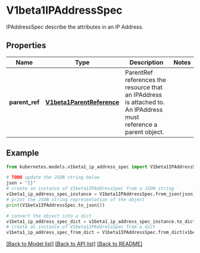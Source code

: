 # V1beta1IPAddressSpec

IPAddressSpec describe the attributes in an IP Address.

## Properties

Name | Type | Description | Notes
------------ | ------------- | ------------- | -------------
**parent_ref** | [**V1beta1ParentReference**](V1beta1ParentReference.md) | ParentRef references the resource that an IPAddress is attached to. An IPAddress must reference a parent object. | 

## Example

```python
from kubernetes.models.v1beta1_ip_address_spec import V1beta1IPAddressSpec

# TODO update the JSON string below
json = "{}"
# create an instance of V1beta1IPAddressSpec from a JSON string
v1beta1_ip_address_spec_instance = V1beta1IPAddressSpec.from_json(json)
# print the JSON string representation of the object
print(V1beta1IPAddressSpec.to_json())

# convert the object into a dict
v1beta1_ip_address_spec_dict = v1beta1_ip_address_spec_instance.to_dict()
# create an instance of V1beta1IPAddressSpec from a dict
v1beta1_ip_address_spec_from_dict = V1beta1IPAddressSpec.from_dict(v1beta1_ip_address_spec_dict)
```
[[Back to Model list]](../README.md#documentation-for-models) [[Back to API list]](../README.md#documentation-for-api-endpoints) [[Back to README]](../README.md)


